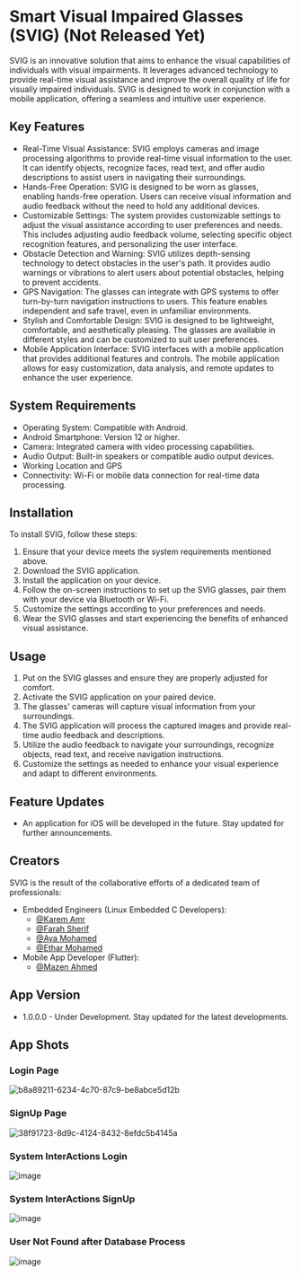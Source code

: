 # Smart Visual Impaired Glasses (SVIG) (Not Released Yet)
SVIG is an innovative solution that aims to enhance the visual capabilities of individuals with visual impairments. It leverages advanced technology to provide real-time visual assistance and improve the overall quality of life for visually impaired individuals. SVIG is designed to work in conjunction with a mobile application, offering a seamless and intuitive user experience.

## Key Features
- Real-Time Visual Assistance: SVIG employs cameras and image processing algorithms to provide real-time visual information to the user. It can identify objects, recognize faces, read text, and offer audio descriptions to assist users in navigating their surroundings.
- Hands-Free Operation: SVIG is designed to be worn as glasses, enabling hands-free operation. Users can receive visual information and audio feedback without the need to hold any additional devices.
- Customizable Settings: The system provides customizable settings to adjust the visual assistance according to user preferences and needs. This includes adjusting audio feedback volume, selecting specific object recognition features, and personalizing the user interface.
- Obstacle Detection and Warning: SVIG utilizes depth-sensing technology to detect obstacles in the user's path. It provides audio warnings or vibrations to alert users about potential obstacles, helping to prevent accidents.
- GPS Navigation: The glasses can integrate with GPS systems to offer turn-by-turn navigation instructions to users. This feature enables independent and safe travel, even in unfamiliar environments.
- Stylish and Comfortable Design: SVIG is designed to be lightweight, comfortable, and aesthetically pleasing. The glasses are available in different styles and can be customized to suit user preferences.
- Mobile Application Interface: SVIG interfaces with a mobile application that provides additional features and controls. The mobile application allows for easy customization, data analysis, and remote updates to enhance the user experience.

## System Requirements
- Operating System: Compatible with Android.
- Android Smartphone: Version 12 or higher.
- Camera: Integrated camera with video processing capabilities.
- Audio Output: Built-in speakers or compatible audio output devices.
- Working Location and GPS
- Connectivity: Wi-Fi or mobile data connection for real-time data processing.

## Installation
To install SVIG, follow these steps:
1. Ensure that your device meets the system requirements mentioned above.
2. Download the SVIG application.
3. Install the application on your device.
4. Follow the on-screen instructions to set up the SVIG glasses, pair them with your device via Bluetooth or Wi-Fi.
5. Customize the settings according to your preferences and needs.
6. Wear the SVIG glasses and start experiencing the benefits of enhanced visual assistance.

## Usage
1. Put on the SVIG glasses and ensure they are properly adjusted for comfort.
2. Activate the SVIG application on your paired device.
3. The glasses' cameras will capture visual information from your surroundings.
4. The SVIG application will process the captured images and provide real-time audio feedback and descriptions.
5. Utilize the audio feedback to navigate your surroundings, recognize objects, read text, and receive navigation instructions.
6. Customize the settings as needed to enhance your visual experience and adapt to different environments.

## Feature Updates
- An application for iOS will be developed in the future. Stay updated for further announcements.

## Creators
SVIG is the result of the collaborative efforts of a dedicated team of professionals:
- Embedded Engineers (Linux Embedded C Developers):
  - [@Karem Amr](https://www.github.com/silentmug)
  - [@Farah Sherif](https://github.com/farah-sherif)
  - [@Aya Mohamed]()
  - [@Ethar Mohamed]()
- Mobile App Developer (Flutter):
  - [@Mazen Ahmed](https://www.github.com/Mazen20021)

## App Version
- 1.0.0.0 - Under Development. Stay updated for the latest developments.

## App Shots
### Login Page
![b8a89211-6234-4c70-87c9-be8abce5d12b](https://github.com/Mazen20021/SVIG/assets/131156076/34799495-cd1e-48ab-b38a-475b639a76b6)
### SignUp Page
![38f91723-8d9c-4124-8432-8efdc5b4145a](https://github.com/Mazen20021/SVIG/assets/131156076/e1ca8392-a88e-4059-a6fe-d0359d307e34)
### System InterActions Login
![image](https://github.com/Mazen20021/SVIG/assets/131156076/871fca91-8367-4ef9-8ba9-d0c2e0827e39)
### System InterActions SignUp
![image](https://github.com/Mazen20021/SVIG/assets/131156076/5f757126-3282-4d6f-9423-e2b2be31bfea)
### User Not Found after Database Process
![image](https://github.com/Mazen20021/SVIG/assets/131156076/d21c1c69-d166-45f2-8b0d-c2541c00877f)



